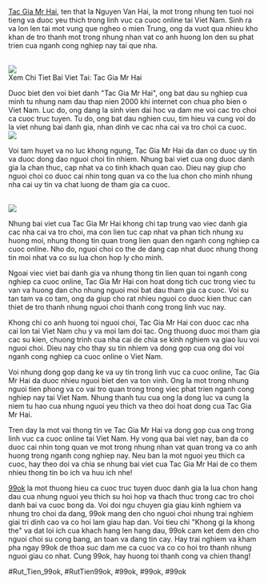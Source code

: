 <p><a href="https://99okz.net/tac-gia-mr-hai/">Tac Gia Mr Hai</a>, ten that la Nguyen Van Hai, la mot trong nhung ten tuoi noi tieng va duoc yeu thich trong linh vuc ca cuoc online tai Viet Nam. Sinh ra va lon len tai mot vung que ngheo o mien Trung, ong da vuot qua nhieu kho khan de tro thanh mot trong nhung nhan vat co anh huong lon den su phat trien cua nganh cong nghiep nay tai que nha.</p><br><img src="https://99okz.net/wp-content/uploads/2025/02/nhung-kho-khan-dau-tien-cua-tac-gia.jpg"></br>
Xem Chi Tiet Bai Viet Tai: Tac Gia Mr Hai<p>Duoc biet den voi biet danh "Tac Gia Mr Hai", ong bat dau su nghiep cua minh tu nhung nam dau thap nien 2000 khi internet con chua pho bien o Viet Nam. Luc do, ong dang la sinh vien dai hoc va dam me voi cac tro choi ca cuoc truc tuyen. Tu do, ong bat dau nghien cuu, tim hieu va cung voi do la viet nhung bai danh gia, nhan dinh ve cac nha cai va tro choi ca cuoc.<br><img src="https://99okz.net/wp-content/uploads/2025/02/0a39fbf7cb8d9a6f9bc2d8ae2535a302.gif"></br><p>Voi tam huyet va no luc khong ngung, Tac Gia Mr Hai da dan co duoc uy tin va duoc dong dao nguoi choi tin nhiem. Nhung bai viet cua ong duoc danh gia la chan thuc, cap nhat va co tinh khach quan cao. Dieu nay giup cho nguoi choi co duoc cai nhin tong quan va co the lua chon cho minh nhung nha cai uy tin va chat luong de tham gia ca cuoc.</p><br><img src="https://99okz.net/wp-content/uploads/2025/02/dfd386026c5ec236b417a2af05aaf1b7.gif"></br><p>Nhung bai viet cua Tac Gia Mr Hai khong chi tap trung vao viec danh gia cac nha cai va tro choi, ma con lien tuc cap nhat va phan tich nhung xu huong moi, nhung thong tin quan trong lien quan den nganh cong nghiep ca cuoc online. Nho do, nguoi choi co the de dang cap nhat duoc nhung thong tin moi nhat va co su lua chon hop ly cho minh.<p>Ngoai viec viet bai danh gia va nhung thong tin lien quan toi nganh cong nghiep ca cuoc online, Tac Gia Mr Hai con hoat dong tich cuc trong viec tu van va huong dan cho nhung nguoi moi bat dau tham gia ca cuoc. Voi su tan tam va co tam, ong da giup cho rat nhieu nguoi co duoc kien thuc can thiet de tro thanh nhung nguoi choi thanh cong trong linh vuc nay.</p><p>Khong chi co anh huong toi nguoi choi, Tac Gia Mr Hai con duoc cac nha cai lon tai Viet Nam chu y va moi lam doi tac. Ong thuong duoc moi tham gia cac su kien, chuong trinh cua nha cai de chia se kinh nghiem va giao luu voi nguoi choi. Dieu nay cho thay su tin nhiem va dong gop cua ong doi voi nganh cong nghiep ca cuoc online o Viet Nam.<p>Voi nhung dong gop dang ke va uy tin trong linh vuc ca cuoc online, Tac Gia Mr Hai da duoc nhieu nguoi biet den va ton vinh. Ong la mot trong nhung nguoi tien phong va co vai tro quan trong trong viec phat trien nganh cong nghiep nay tai Viet Nam. Nhung thanh tuu cua ong la dong luc va cung la niem tu hao cua nhung nguoi yeu thich va theo doi hoat dong cua Tac Gia Mr Hai.</p><p>Tren day la mot vai thong tin ve Tac Gia Mr Hai va dong gop cua ong trong linh vuc ca cuoc online tai Viet Nam. Hy vong qua bai viet nay, ban da co duoc cai nhin tong quan ve mot trong nhung nhan vat quan trong va co anh huong trong nganh cong nghiep nay. Neu ban la mot nguoi yeu thich ca cuoc, hay theo doi va chia se nhung bai viet cua Tac Gia Mr Hai de co them nhieu thong tin bo ich va huu ich nhe!</p><p><a href="https://99okz.net/">99ok</a> la mot thuong hieu ca cuoc truc tuyen duoc danh gia la lua chon hang dau cua nhung nguoi yeu thich su hoi hop va thach thuc trong cac tro choi danh bai va cuoc bong da. Voi doi ngu chuyen gia giau kinh nghiem va nhung tro choi da dang, 99ok mang den cho nguoi choi nhung trai nghiem giai tri dinh cao va co hoi lam giau hap dan. Voi tieu chi "Khong gi la khong the" va dat loi ich cua khach hang len hang dau, 99ok cam ket dem den cho nguoi choi su cong bang, an toan va dang tin cay. Hay trai nghiem va kham pha ngay 99ok de thoa suc dam me ca cuoc va co co hoi tro thanh nhung nguoi giau co nhat. Cung 99ok, hay huong toi thanh cong va chien thang!</p>
#Rut_Tien_99ok, #RutTien99ok, #99ok, #99ok, #99ok
